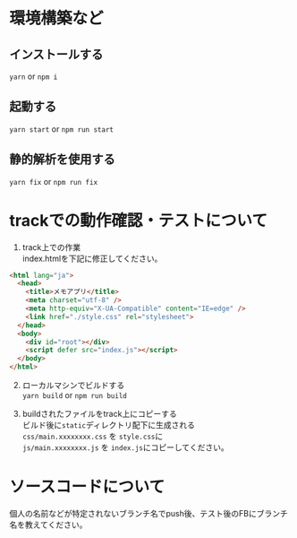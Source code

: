 # 環境構築など
## インストールする
`yarn` or `npm i`

## 起動する
`yarn start` or `npm run start`

## 静的解析を使用する
`yarn fix` or `npm run fix`

# trackでの動作確認・テストについて
1. track上での作業<br>
index.htmlを下記に修正してください。
```html
<html lang="ja">
  <head>
    <title>メモアプリ</title>
    <meta charset="utf-8" />
    <meta http-equiv="X-UA-Compatible" content="IE=edge" />
    <link href="./style.css" rel="stylesheet">
  </head>
  <body>
    <div id="root"></div>
    <script defer src="index.js"></script>
  </body>
</html>
```

2. ローカルマシンでビルドする<br>
`yarn build` or `npm run build`

3. buildされたファイルをtrack上にコピーする<br>
ビルド後に`static`ディレクトリ配下に生成される<br>
`css/main.xxxxxxxx.css` を `style.css`に<br>
`js/main.xxxxxxxx.js` を `index.js`にコピーしてください。

# ソースコードについて<br>
個人の名前などが特定されないブランチ名でpush後、テスト後のFBにブランチ名を教えてください。
